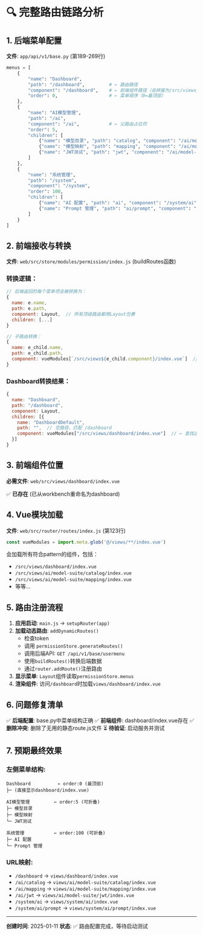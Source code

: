 # 🔍 完整路由链路分析

## 1. 后端菜单配置
**文件**: `app/api/v1/base.py` (第189-269行)

```python
menus = [
    {
        "name": "Dashboard",
        "path": "/dashboard",         # ← 路由路径
        "component": "/dashboard",    # ← 前端组件路径（会拼接为/src/views/dashboard/index.vue）
        "order": 0,                   # ← 菜单顺序（0=最顶部）
    },
    {
        "name": "AI模型管理",
        "path": "/ai",
        "component": "/ai",           # ← 父路由占位符
        "order": 5,
        "children": [
            {"name": "模型目录", "path": "catalog", "component": "/ai/model-suite/catalog"},
            {"name": "模型映射", "path": "mapping", "component": "/ai/model-suite/mapping"},
            {"name": "JWT测试", "path": "jwt", "component": "/ai/model-suite/jwt"},
        ]
    },
    {
        "name": "系统管理",
        "path": "/system",
        "component": "/system",
        "order": 100,
        "children": [
            {"name": "AI 配置", "path": "ai", "component": "/system/ai"},
            {"name": "Prompt 管理", "path": "ai/prompt", "component": "/system/ai/prompt"},
        ]
    }
]
```

## 2. 前端接收与转换
**文件**: `web/src/store/modules/permission/index.js` (buildRoutes函数)

### 转换逻辑：
```javascript
// 后端返回的每个菜单项会被转换为：
{
  name: e.name,
  path: e.path,
  component: Layout,  // 所有顶级路由都用Layout包裹
  children: [...]
}

// 子路由转换：
{
  name: e_child.name,
  path: e_child.path,
  component: vueModules[`/src/views${e_child.component}/index.vue`]  // ← 关键拼接
}
```

### Dashboard转换结果：
```javascript
{
  name: "Dashboard",
  path: "/dashboard",
  component: Layout,
  children: [{
    name: "DashboardDefault",
    path: "",  // 空路径，匹配 /dashboard
    component: vueModules["/src/views/dashboard/index.vue"]  // ← 查找这个文件
  }]
}
```

## 3. 前端组件位置
**必需文件**: `web/src/views/dashboard/index.vue`

✅ **已存在** (已从workbench重命名为dashboard)

## 4. Vue模块加载
**文件**: `web/src/router/routes/index.js` (第123行)

```javascript
const vueModules = import.meta.glob('@/views/**/index.vue')
```

会加载所有符合pattern的组件，包括：
- `/src/views/dashboard/index.vue`
- `/src/views/ai/model-suite/catalog/index.vue`
- `/src/views/ai/model-suite/mapping/index.vue`
- 等等...

## 5. 路由注册流程

1. **应用启动**: `main.js` → `setupRouter(app)`
2. **加载动态路由**: `addDynamicRoutes()`
   - 检查token
   - 调用 `permissionStore.generateRoutes()`
   - 调用后端API: `GET /api/v1/base/usermenu`
   - 使用`buildRoutes()`转换后端数据
   - 通过`router.addRoute()`注册路由
3. **显示菜单**: `Layout`组件读取`permissionStore.menus`
4. **渲染组件**: 访问`/dashboard`时加载`views/dashboard/index.vue`

## 6. 问题修复清单

✅ **后端配置**: base.py中菜单结构正确
✅ **前端组件**: dashboard/index.vue存在
✅ **删除冲突**: 删除了无用的静态route.js文件
⏳ **待验证**: 启动服务并测试

## 7. 预期最终效果

### 左侧菜单结构:
```
Dashboard          ← order:0 (最顶部)
├─ (直接显示dashboard/index.vue)

AI模型管理         ← order:5 (可折叠)
├─ 模型目录
├─ 模型映射
└─ JWT测试

系统管理           ← order:100 (可折叠)
├─ AI 配置
└─ Prompt 管理
```

### URL映射:
- `/dashboard` → `views/dashboard/index.vue`
- `/ai/catalog` → `views/ai/model-suite/catalog/index.vue`
- `/ai/mapping` → `views/ai/model-suite/mapping/index.vue`
- `/ai/jwt` → `views/ai/model-suite/jwt/index.vue`
- `/system/ai` → `views/system/ai/index.vue`
- `/system/ai/prompt` → `views/system/ai/prompt/index.vue`

---
**创建时间**: 2025-01-11
**状态**: ✅ 路由配置完成，等待启动测试

